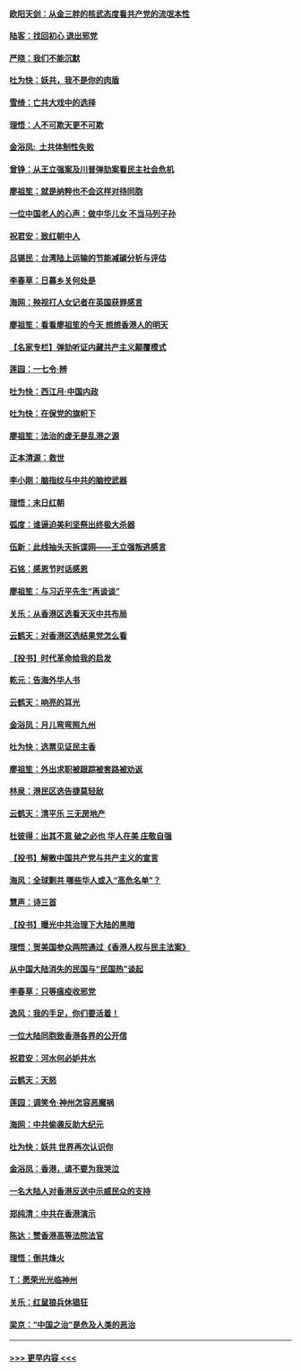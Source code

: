 #### [欧阳天剑：从金三胖的核武态度看共产党的流氓本性](../pages/nsc993/n11702238.md?t=12060922) 
#### [陆客：找回初心 退出邪党](../pages/nsc993/n11702213.md?t=12060922) 
#### [严晓：我们不能沉默](../pages/nsc993/n11702110.md?t=12060922) 
#### [吐为快：妖共，我不是你的肉盾](../pages/nsc993/n11701366.md?t=12060922) 
#### [雪绮：亡共大戏中的选择](../pages/nsc993/n11699922.md?t=12060922) 
#### [理悟：人不可欺天更不可欺](../pages/nsc993/n11699657.md?t=12060922) 
#### [金浴凤:  土共体制性失败](../pages/nsc993/n11699361.md?t=12060922) 
#### [曾铮：从王立强案及川普弹劾案看民主社会危机](../pages/nsc993/n11699318.md?t=12060922) 
#### [廖祖笙：就是纳粹也不会这样对待同胞](../pages/nsc993/n11697658.md?t=12060922) 
#### [一位中国老人的心声：做中华儿女 不当马列子孙](../pages/nsc993/n11697525.md?t=12060922) 
#### [祝君安：致红朝中人](../pages/nsc993/n11697518.md?t=12060922) 
#### [吕锡民：台湾陆上运输的节能减碳分析与评估](../pages/nsc993/n11694983.md?t=12060922) 
#### [李春草：日暮乡关何处是](../pages/nsc993/n11694805.md?t=12060922) 
#### [海网：殃视打人女记者在英国获罪感言](../pages/nsc993/n11693832.md?t=12060922) 
#### [廖祖笙：看看廖祖笙的今天 想想香港人的明天](../pages/nsc993/n11693707.md?t=12060922) 
#### [【名家专栏】弹劾听证内藏共产主义颠覆模式](../pages/nsc993/n11693563.md?t=12060922) 
#### [莲园：一七令‧辨](../pages/nsc993/n11692558.md?t=12060922) 
#### [吐为快：西江月·中国内政](../pages/nsc993/n11692071.md?t=12060922) 
#### [吐为快：在保党的旗帜下](../pages/nsc993/n11691188.md?t=12060922) 
#### [廖祖笙：法治的虚无是乱港之源](../pages/nsc993/n11690605.md?t=12060922) 
#### [正本清源：救世](../pages/nsc993/n11689134.md?t=12060922) 
#### [李小刚：脑指纹与中共的脑控武器](../pages/nsc993/n11688900.md?t=12060922) 
#### [理悟：末日红朝](../pages/nsc993/n11688829.md?t=12060922) 
#### [弧度：谁逼迫美利坚祭出终极大杀器](../pages/nsc993/n11688735.md?t=12060922) 
#### [伍新：此线抽头天拆谍网——王立强叛逃感言](../pages/nsc993/n11687981.md?t=12060922) 
#### [石铭：感恩节时话感恩](../pages/nsc993/n11687568.md?t=12060922) 
#### [廖祖笙：与习近平先生“再谈谈”](../pages/nsc993/n11687005.md?t=12060922) 
#### [关乐：从香港区选看天灭中共布局](../pages/nsc993/n11686647.md?t=12060922) 
#### [云鹤天：对香港区选结果党怎么看](../pages/nsc993/n11686216.md?t=12060922) 
#### [【投书】时代革命给我的启发](../pages/nsc993/n11684287.md?t=12060922) 
#### [乾元：告海外华人书](../pages/nsc993/n11684044.md?t=12060922) 
#### [云鹤天：响亮的耳光](../pages/nsc993/n11684254.md?t=12060922) 
#### [金浴凤：月儿弯弯照九州](../pages/nsc993/n11684231.md?t=12060922) 
#### [吐为快：选票见证民主香](../pages/nsc993/n11684206.md?t=12060922) 
#### [廖祖笙：外出求职被跟踪被套路被劝返](../pages/nsc993/n11683874.md?t=12060922) 
#### [林泉：港民区选告捷莫轻敌](../pages/nsc993/n11683930.md?t=12060922) 
#### [云鹤天：清平乐 三无房地产](../pages/nsc993/n11681521.md?t=12060922) 
#### [杜彼得：出其不意 破之必也 华人在美 庄敬自强](../pages/nsc993/n11679554.md?t=12060922) 
#### [【投书】解散中国共产党与共产主义的宣言](../pages/nsc993/n11679177.md?t=12060922) 
#### [海风：全球剿共 哪些华人或入“高危名单”？](../pages/nsc993/n11678617.md?t=12060922) 
#### [慧声：诗三首](../pages/nsc993/n11678848.md?t=12060922) 
#### [【投书】曝光中共治理下大陆的黑暗](../pages/nsc993/n11678674.md?t=12060922) 
#### [理悟：贺美国参众两院通过《香港人权与民主法案》](../pages/nsc993/n11678104.md?t=12060922) 
#### [从中国大陆消失的民国与“民国热”谈起](../pages/nsc993/n11678075.md?t=12060922) 
#### [李春草：只等瘟疫收邪党](../pages/nsc993/n11677308.md?t=12060922) 
#### [逸风：我的手足，你们要活着！](../pages/nsc993/n11676352.md?t=12060922) 
#### [一位大陆同胞致香港各界的公开信](../pages/nsc993/n11675761.md?t=12060922) 
#### [祝君安：河水何必妒井水](../pages/nsc993/n11675746.md?t=12060922) 
#### [云鹤天：天怒](../pages/nsc993/n11675718.md?t=12060922) 
#### [莲园：调笑令‧神州怎容恶魔祸](../pages/nsc993/n11675648.md?t=12060922) 
#### [海网：中共偷袭反助大纪元](../pages/nsc993/n11673515.md?t=12060922) 
#### [吐为快：妖共 世界再次认识你](../pages/nsc993/n11673506.md?t=12060922) 
#### [金浴凤：香港，请不要为我哭泣](../pages/nsc993/n11673248.md?t=12060922) 
#### [一名大陆人对香港反送中示威民众的支持](../pages/nsc993/n11672615.md?t=12060922) 
#### [郑纯清：中共在香港演示](../pages/nsc993/n11670539.md?t=12060922) 
#### [陈达：赞香港高等法院法官](../pages/nsc993/n11669542.md?t=12060922) 
#### [理悟：倒共烽火](../pages/nsc993/n11668844.md?t=12060922) 
#### [T：愿荣光光临神州](../pages/nsc993/n11668421.md?t=12060922) 
#### [关乐：红鼠狼兵休猖狂](../pages/nsc993/n11668378.md?t=12060922) 
#### [梁京：“中国之治”是危及人类的恶治](../pages/nsc993/n11668328.md?t=12060922) 

----
#### [ >>> 更早内容 <<< ](../indexes/nsc993-earlier.md)
